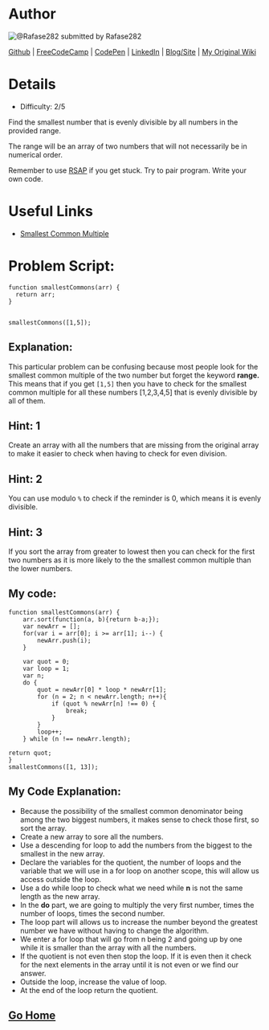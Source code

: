 # Author

![@Rafase282](https://avatars0.githubusercontent.com/Rafase282?&s=128) submitted by Rafase282

[Github](https://github.com/Rafase282) |
[FreeCodeCamp](http://www.freecodecamp.com/rafase282) | 
[CodePen](http://codepen.io/Rafase282/) |
[LinkedIn](https://www.linkedin.com/in/rafase282) |
[Blog/Site](https://rafase282.wordpress.com/) |
[My Original Wiki](http://rafase282.github.io/My-FreeCodeCamp-Code/)

# Details

* Difficulty: 2/5

Find the smallest number that is evenly divisible by all numbers in the provided range.

The range will be an array of two numbers that will not necessarily be in numerical order.

Remember to use [RSAP](http://www.freecodecamp.com/field-guide/how-do-i-get-help-when-I-get-stuck) if you get stuck. Try to pair program. Write your own code.

# Useful Links

* [Smallest Common Multiple](https://www.mathsisfun.com/least-common-multiple.html)

# Problem Script:
```
function smallestCommons(arr) {
  return arr;
}


smallestCommons([1,5]);
```

## Explanation:

This particular problem can be confusing because most people look for the smallest common multiple of the two number but forget the keyword **range.** This means that if you get ```[1,5]``` then you have to check for the smallest common multiple for all these numbers [1,2,3,4,5] that is evenly divisible by all of them.

## Hint: 1
Create an array with all the numbers that are missing from the original array to make it easier to check when having to check for even division.

## Hint: 2
You can use modulo ```%``` to check if the reminder is 0, which means it is evenly divisible.

## Hint: 3
If you sort the array from greater to lowest then you can check for the first two numbers as it is more likely to the the smallest common multiple than the lower numbers.

## My code:

```
function smallestCommons(arr) {
    arr.sort(function(a, b){return b-a;});
    var newArr = [];
    for(var i = arr[0]; i >= arr[1]; i--) {
        newArr.push(i);
    }

    var quot = 0;
    var loop = 1;
    var n;
    do {
        quot = newArr[0] * loop * newArr[1];
        for (n = 2; n < newArr.length; n++){
            if (quot % newArr[n] !== 0) {
                break;
            } 
        }
        loop++;
    } while (n !== newArr.length);
    
return quot;
}
smallestCommons([1, 13]);
```

## My Code Explanation:

* Because the possibility of the smallest common denominator being among the two biggest numbers, it makes sense to check those first, so sort the array.
* Create a new array to sore all the numbers.
* Use a descending for loop to add the numbers from the biggest to the smallest in the new array.
* Declare the variables for the quotient, the number of loops and the variable that we will use in a for loop on another scope, this will allow us access outside the loop.
* Use a do while loop to check what we need while **n** is not the same length as the new array.
* In the **do** part, we are going to multiply the very first number, times the number of loops, times the second number.
* The loop part will allows us to increase the number beyond the greatest number we have without having to change the algorithm.
* We enter a for loop that will go from n being 2 and going up by one while it is smaller than the array with all the numbers.
* If the quotient is not even then stop the loop. If it is even then it check for the next elements in the array until it is not even or we find our answer.
* Outside the loop, increase the value of loop.
* At the end of the loop return the quotient.

## [Go Home](https://github.com/Rafase282/My-FreeCodeCamp-Code/wiki)